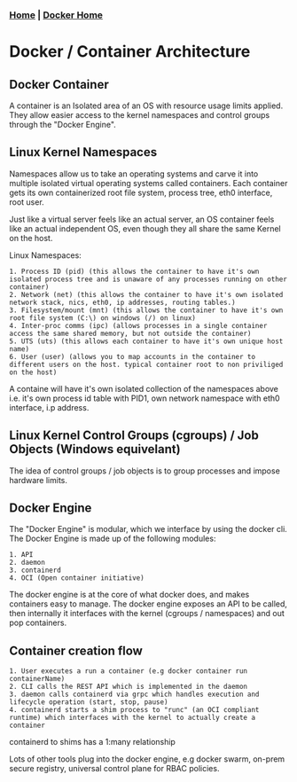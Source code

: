 ### [Home](../Home.md) | [Docker Home](./Docker.md)

# Docker / Container Architecture
## Docker Container
A container is an Isolated area of an OS with resource usage limits applied. They allow easier access to the kernel namespaces and control groups through the "Docker Engine".


## Linux Kernel Namespaces 
Namespaces allow us to take an operating systems and carve it into multiple isolated virtual operating systems called containers. Each container gets its own containerized root file system, process tree, eth0 interface, root user.

Just like a virtual server feels like an actual server, an OS container feels like an actual independent OS, even though they all share the same Kernel on the host.

Linux Namespaces:

    1. Process ID (pid) (this allows the container to have it's own isolated process tree and is unaware of any processes running on other container)
    2. Network (net) (this allows the container to have it's own isolated network stack, nics, eth0, ip addresses, routing tables.)
    3. Filesystem/mount (mnt) (this allows the container to have it's own root file system (C:\) on windows (/) on linux)
    4. Inter-proc comms (ipc) (allows processes in a single container access the same shared memory, but not outside the container)
    5. UTS (uts) (this allows each container to have it's own unique host name)
    6. User (user) (allows you to map accounts in the container to different users on the host. typical container root to non priviliged on the host)

A containe will have it's own isolated collection of the namespaces above i.e. it's own process id table with PID1, own network namespace with eth0 interface, i.p address.

## Linux Kernel Control Groups (cgroups) / Job Objects (Windows equivelant)
The idea of control groups / job objects is to group processes and impose hardware limits.

## Docker Engine
The "Docker Engine" is modular, which we interface by using the docker cli. The Docker Engine is made up of the following modules:

    1. API
    2. daemon
    3. containerd
    4. OCI (Open container initiative)

The docker engine is at the core of what docker does, and makes containers easy to manage. The docker engine exposes an API to be called, then internally it interfaces with the kernel (cgroups / namespaces) and out pop containers.

## Container creation flow

    1. User executes a run a container (e.g docker container run containerName)
    2. CLI calls the REST API which is implemented in the daemon
    3. daemon calls containerd via grpc which handles execution and lifecycle operation (start, stop, pause)
    4. containerd starts a shim process to "runc" (an OCI compliant runtime) which interfaces with the kernel to actually create a container

containerd to shims has a 1:many relationship

Lots of other tools plug into the docker engine, e.g docker swarm, on-prem secure registry, universal control plane for RBAC policies.